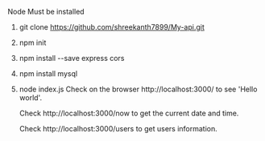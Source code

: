 Node Must be installed
1. git clone https://github.com/shreekanth7899/My-api.git
2. npm init
3. npm install --save express cors
4. npm install mysql
5. node index.js
   Check on the browser http://localhost:3000/ to see 'Hello world'.
   
   Check http://localhost:3000/now to get the current date and time.

   Check http://localhost:3000/users to get users information.

   
